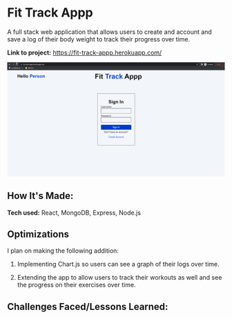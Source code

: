 # Fit Track Appp
A full stack web application that allows users to create and account and save a log of their body weight to track their progress over time.

**Link to project:** https://fit-track-appp.herokuapp.com/

![screenshot of website](./fitapp.gif)

## How It's Made:

**Tech used:** React, MongoDB, Express, Node.js

## Optimizations
I plan on making the following addition:
1. Implementing Chart.js so users can see a graph of their logs over time.

2. Extending the app to allow users to track their workouts as well and see the progress on their exercises over time.

## Challenges Faced/Lessons Learned:


